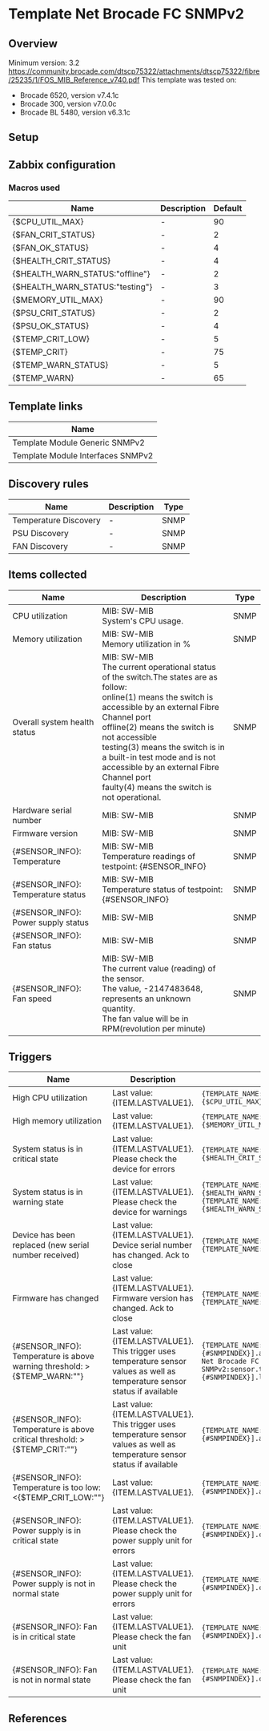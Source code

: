 
# Template Net Brocade FC SNMPv2

## Overview

Minimum version: 3.2  
https://community.brocade.com/dtscp75322/attachments/dtscp75322/fibre/25235/1/FOS_MIB_Reference_v740.pdf
This template was tested on:

- Brocade 6520, version v7.4.1c
- Brocade 300, version v7.0.0c
- Brocade BL 5480, version v6.3.1c

## Setup


## Zabbix configuration


### Macros used

|Name|Description|Default|
|----|-----------|-------|
|{$CPU_UTIL_MAX}|-|90|
|{$FAN_CRIT_STATUS}|-|2|
|{$FAN_OK_STATUS}|-|4|
|{$HEALTH_CRIT_STATUS}|-|4|
|{$HEALTH_WARN_STATUS:"offline"}|-|2|
|{$HEALTH_WARN_STATUS:"testing"}|-|3|
|{$MEMORY_UTIL_MAX}|-|90|
|{$PSU_CRIT_STATUS}|-|2|
|{$PSU_OK_STATUS}|-|4|
|{$TEMP_CRIT_LOW}|-|5|
|{$TEMP_CRIT}|-|75|
|{$TEMP_WARN_STATUS}|-|5|
|{$TEMP_WARN}|-|65|

## Template links

|Name|
|----|
|Template Module Generic SNMPv2|
|Template Module Interfaces SNMPv2|

## Discovery rules

|Name|Description|Type|
|----|-----------|----|
|Temperature Discovery|-|SNMP|
|PSU Discovery|-|SNMP|
|FAN Discovery|-|SNMP|

## Items collected

|Name|Description|Type|
|----|-----------|----|
|CPU utilization|MIB: SW-MIB</br>System's CPU usage.|SNMP|
|Memory utilization|MIB: SW-MIB</br>Memory utilization in %|SNMP|
|Overall system health status|MIB: SW-MIB</br>The current operational status of the switch.The states are as follow:</br>online(1) means the switch is accessible by an external Fibre Channel port</br>offline(2) means the switch is not accessible</br>testing(3) means the switch is in a built-in test mode and is not accessible by an external Fibre Channel port</br>faulty(4) means the switch is not operational.|SNMP|
|Hardware serial number|MIB: SW-MIB</br>|SNMP|
|Firmware version|MIB: SW-MIB</br>|SNMP|
|{#SENSOR_INFO}: Temperature|MIB: SW-MIB</br>Temperature readings of testpoint: {#SENSOR_INFO}|SNMP|
|{#SENSOR_INFO}: Temperature status|MIB: SW-MIB</br>Temperature status of testpoint: {#SENSOR_INFO}|SNMP|
|{#SENSOR_INFO}: Power supply status|MIB: SW-MIB</br>|SNMP|
|{#SENSOR_INFO}: Fan status|MIB: SW-MIB</br>|SNMP|
|{#SENSOR_INFO}: Fan speed|MIB: SW-MIB</br>The current value (reading) of the sensor.</br>The value, -2147483648, represents an unknown quantity.</br>The fan value will be in RPM(revolution per minute)</br>|SNMP|


## Triggers

|Name|Description|Expression|
|----|-----------|----|
|High CPU utilization|Last value: {ITEM.LASTVALUE1}.|`{TEMPLATE_NAME:system.cpu.util[swCpuUsage.0].avg(5m)}>{$CPU_UTIL_MAX}`|
|High memory utilization|Last value: {ITEM.LASTVALUE1}.|`{TEMPLATE_NAME:vm.memory.pused[swMemUsage.0].avg(5m)}>{$MEMORY_UTIL_MAX}`|
|System status is in critical state|Last value: {ITEM.LASTVALUE1}.</br>Please check the device for errors|`{TEMPLATE_NAME:system.status[swOperStatus.0].count(#1,{$HEALTH_CRIT_STATUS},eq)}=1`|
|System status is in warning state|Last value: {ITEM.LASTVALUE1}.</br>Please check the device for warnings|`{TEMPLATE_NAME:system.status[swOperStatus.0].count(#1,{$HEALTH_WARN_STATUS:"offline"},eq)}=1 or {TEMPLATE_NAME:system.status[swOperStatus.0].count(#1,{$HEALTH_WARN_STATUS:"testing"},eq)}=1`|
|Device has been replaced (new serial number received)|Last value: {ITEM.LASTVALUE1}.</br>Device serial number has changed. Ack to close|`{TEMPLATE_NAME:system.hw.serialnumber.diff()}=1 and {TEMPLATE_NAME:system.hw.serialnumber.strlen()}>0`|
|Firmware has changed|Last value: {ITEM.LASTVALUE1}.</br>Firmware version has changed. Ack to close|`{TEMPLATE_NAME:system.hw.firmware.diff()}=1 and {TEMPLATE_NAME:system.hw.firmware.strlen()}>0`|
|{#SENSOR_INFO}: Temperature is above warning threshold: >{$TEMP_WARN:""}|Last value: {ITEM.LASTVALUE1}.</br>This trigger uses temperature sensor values as well as temperature sensor status if available|`{TEMPLATE_NAME:sensor.temp.value[swSensorValue.{#SNMPINDEX}].avg(5m)}>{$TEMP_WARN:""} or {Template Net Brocade FC SNMPv2:sensor.temp.status[swSensorStatus.{#SNMPINDEX}].last(0)}={$TEMP_WARN_STATUS}`|
|{#SENSOR_INFO}: Temperature is above critical threshold: >{$TEMP_CRIT:""}|Last value: {ITEM.LASTVALUE1}.</br>This trigger uses temperature sensor values as well as temperature sensor status if available|`{TEMPLATE_NAME:sensor.temp.value[swSensorValue.{#SNMPINDEX}].avg(5m)}>{$TEMP_CRIT:""}`|
|{#SENSOR_INFO}: Temperature is too low: <{$TEMP_CRIT_LOW:""}|Last value: {ITEM.LASTVALUE1}.|`{TEMPLATE_NAME:sensor.temp.value[swSensorValue.{#SNMPINDEX}].avg(5m)}<{$TEMP_CRIT_LOW:""}`|
|{#SENSOR_INFO}: Power supply is in critical state|Last value: {ITEM.LASTVALUE1}.</br>Please check the power supply unit for errors|`{TEMPLATE_NAME:sensor.psu.status[swSensorStatus.{#SNMPINDEX}].count(#1,{$PSU_CRIT_STATUS},eq)}=1`|
|{#SENSOR_INFO}: Power supply is not in normal state|Last value: {ITEM.LASTVALUE1}.</br>Please check the power supply unit for errors|`{TEMPLATE_NAME:sensor.psu.status[swSensorStatus.{#SNMPINDEX}].count(#1,{$PSU_OK_STATUS},ne)}=1`|
|{#SENSOR_INFO}: Fan is in critical state|Last value: {ITEM.LASTVALUE1}.</br>Please check the fan unit|`{TEMPLATE_NAME:sensor.fan.status[swSensorStatus.{#SNMPINDEX}].count(#1,{$FAN_CRIT_STATUS},eq)}=1`|
|{#SENSOR_INFO}: Fan is not in normal state|Last value: {ITEM.LASTVALUE1}.</br>Please check the fan unit|`{TEMPLATE_NAME:sensor.fan.status[swSensorStatus.{#SNMPINDEX}].count(#1,{$FAN_OK_STATUS},ne)}=1`|

## References

